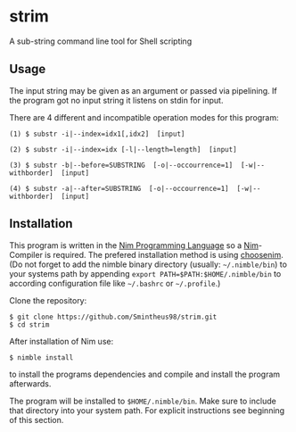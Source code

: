 # strim
A sub-string command line tool for Shell scripting


## Usage

The input string may be given as an argument or passed via pipelining.
If the program got no input string it listens on stdin for input.

There are 4 different and incompatible operation modes for this program:
```
(1) $ substr -i|--index=idx1[,idx2]  [input]

(2) $ substr -i|--index=idx [-l|--length=length]  [input]

(3) $ substr -b|--before=SUBSTRING  [-o|--occourrence=1]  [-w|--withborder]  [input]

(4) $ substr -a|--after=SUBSTRING  [-o|--occourrence=1]  [-w|--withborder]  [input]

```

## Installation

This program is written in the [Nim Programming Language](https://nim-lang.org) so a [Nim](https://github.com/nim-lang/Nim/)-Compiler is required.
The prefered installation method is using [choosenim](https://github.com/nim-lang/choosenim).
(Do not forget to add the nimble binary directory (usually: `~/.nimble/bin`) to your systems path by appending `export PATH=$PATH:$HOME/.nimble/bin` to according configuration file like `~/.bashrc` or `~/.profile`.)

Clone the repository:
```
$ git clone https://github.com/Smintheus98/strim.git
$ cd strim
```

After installation of Nim use:
```
$ nimble install
```
to install the programs dependencies and compile and install the program afterwards.

The program will be installed to `$HOME/.nimble/bin`.
Make sure to include that directory into your system path.
For explicit instructions see beginning of this section.
